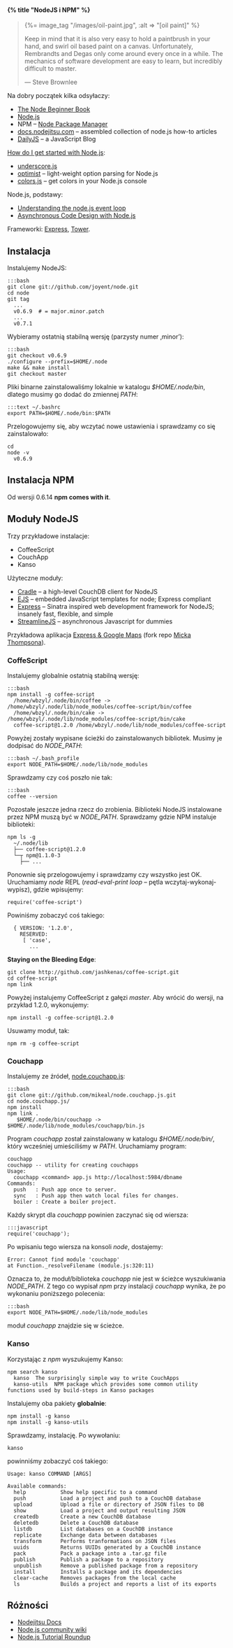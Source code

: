 #### {% title "NodeJS i NPM" %}

<blockquote>
 {%= image_tag "/images/oil-paint.jpg", :alt => "[oil paint]" %}
 <p>
   Keep in mind that it is also very easy to hold a paintbrush in
   your hand, and swirl oil based paint on a canvas. Unfortunately,
   Rembrandts and Degas only come around every once in a while. The
   mechanics of software development are easy to learn, but incredibly
   difficult to master.
 </p>
 <p class="author">— Steve Brownlee</p>
</blockquote>

Na dobry początek kilka odsyłaczy:

* [The Node Beginner Book](http://www.nodebeginner.org/)
* [Node.js](http://nodejs.org/)
* NPM – [Node Package Manager](http://npmjs.org/)
* [docs.nodejitsu.com](http://docs.nodejitsu.com/) –
  assembled collection of node.js how-to articles
* [DailyJS](http://dailyjs.com/) – a JavaScript Blog

[How do I get started with Node.js](http://stackoverflow.com/questions/2353818/how-do-i-get-started-with-node-js):

* [underscore.js](http://documentcloud.github.com/underscore/)
* [optimist](https://github.com/substack/node-optimist) – light-weight option parsing for Node.js
* [colors.js](https://github.com/Marak/colors.js) – get colors in your Node.js console

Node.js, podstawy:

* [Understanding the node.js event loop](http://blog.mixu.net/2011/02/01/understanding-the-node-js-event-loop/)
* [Asynchronous Code Design with Node.js](http://shinetech.com/thoughts/articles/139-asynchronous-code-design-with-nodejs-)

Frameworki: [Express](http://expressjs.com/), [Tower](http://towerjs.org/).


## Instalacja

Instalujemy NodeJS:

    :::bash
    git clone git://github.com/joyent/node.git
    cd node
    git tag
      ...
      v0.6.9  # = major.minor.patch
      ...
      v0.7.1

Wybieramy ostatnią stabilną wersję (parzysty numer ‚minor’):

    :::bash
    git checkout v0.6.9
    ./configure --prefix=$HOME/.node
    make && make install
    git checkout master

Pliki binarne zainstalowaliśmy lokalnie w katalogu *$HOME/.node/bin*,
dlatego musimy go dodać do zmiennej *PATH*:

    :::text ~/.bashrc
    export PATH=$HOME/.node/bin:$PATH

Przelogowujemy się, aby wczytać nowe ustawienia
i sprawdzamy co się zainstalowało:

    cd
    node -v
      v0.6.9


## Instalacja NPM

Od wersji 0.6.14 **npm comes with it**.


## Moduły NodeJS

Trzy przykładowe instalacje:

* CoffeeScript
* CouchApp
* Kanso

Użyteczne moduły:

* [Cradle](https://github.com/cloudhead/cradle) – a high-level CouchDB client for NodeJS
* [EJS](https://github.com/visionmedia/ejs) – embedded JavaScript templates for node;
  Express compliant
* [Express](https://github.com/visionmedia/express) – Sinatra inspired web development
  framework for NodeJS; insanely fast, flexible, and simple
* [StreamlineJS](https://github.com/Sage/streamlinejs) –
  asynchronous Javascript for dummies


Przykładowa aplikacja [Express & Google Maps](https://github.com/wbzyl/example_geohash_to_location)
(fork repo [Micka Thompsona](https://github.com/dthompson/example_geohash_to_location)).


### CoffeScript

Instalujemy globalnie ostatnią stabilną wersję:

    :::bash
    npm install -g coffee-script
      /home/wbzyl/.node/bin/coffee -> /home/wbzyl/.node/lib/node_modules/coffee-script/bin/coffee
      /home/wbzyl/.node/bin/cake -> /home/wbzyl/.node/lib/node_modules/coffee-script/bin/cake
      coffee-script@1.2.0 /home/wbzyl/.node/lib/node_modules/coffee-script

Powyżej zostały wypisane ścieżki do zainstalowanych bibliotek.
Musimy je dodpisać do *NODE_PATH*:

    :::bash ~/.bash_profile
    export NODE_PATH=$HOME/.node/lib/node_modules

Sprawdzamy czy coś poszło nie tak:

    :::bash
    coffee --version

Pozostałe jeszcze jedna rzecz do zrobienia. Biblioteki NodeJS
instalowane przez NPM muszą być w *NODE_PATH*.
Sprawdzamy gdzie NPM instaluje biblioteki:

    npm ls -g
      ~/.node/lib
      ├── coffee-script@1.2.0
      └─┬ npm@1.1.0-3
        ├── ...

Ponownie się przelogowujemy i sprawdzamy czy wszystko jest OK.
Uruchamiamy *node* REPL (*read-eval-print loop* – pętla
wczytaj-wykonaj-wypisz), gdzie wpisujemy:

    require('coffee-script')

Powiniśmy zobaczyć coś takiego:

      { VERSION: '1.2.0',
        RESERVED:
         [ 'case',
           ...

**Staying on the Bleeding Edge**:

    git clone http://github.com/jashkenas/coffee-script.git
    cd coffee-script
    npm link

Powyżej instalujemy CoffeeScript z gałęzi *master*.
Aby wrócić do wersji, na przykład 1.2.0, wykonujemy:

    npm install -g coffee-script@1.2.0

Usuwamy moduł, tak:

    npm rm -g coffee-script


### Couchapp

Instalujemy ze źródeł, [node.couchapp.js](https://github.com/mikeal/node.couchapp.js):

    :::bash
    git clone git://github.com/mikeal/node.couchapp.js.git
    cd node.couchapp.js/
    npm install
    npm link .
       $HOME/.node/bin/couchapp -> $HOME/.node/lib/node_modules/couchapp/bin.js

<!--

Użyjemy wyszukiwarki programu *npm*:

    npm search couchapp
      couchapp   Utilities for building CouchDB applications.   =mikeal
      ...

Wybieramy moduł *couchapp* i instalujemy go *globalnie* (dlaczego?):

    npm install -g couchapp
      /home/wbzyl/.node/bin/couchapp -> /home/wbzyl/.node/lib/node_modules/couchapp/bin.js
      watch@0.5.0 /home/wbzyl/.node/lib/node_modules/couchapp/node_modules/watch
      request@2.9.100 /home/wbzyl/.node/lib/node_modules/couchapp/node_modules/request
      couchapp@0.9.0 /home/wbzyl/.node/lib/node_modules/couchapp

-->

Program *couchapp* został zainstalowany
w katalogu *$HOME/.node/bin/*, który wcześniej umieściliśmy
w *PATH*. Uruchamiamy program:

    couchapp
    couchapp -- utility for creating couchapps
    Usage:
      couchapp <command> app.js http://localhost:5984/dbname
    Commands:
      push   : Push app once to server.
      sync   : Push app then watch local files for changes.
      boiler : Create a boiler project.

Każdy skrypt dla *couchapp* powinien zaczynać się od wiersza:

    :::javascript
    require('couchapp');

Po wpisaniu tego wiersza na konsoli *node*, dostajemy:

    Error: Cannot find module 'couchapp'
    at Function._resolveFilename (module.js:320:11)

Oznacza to, że moduł/biblioteka *couchapp* nie jest w ścieżce
wyszukiwania *NODE_PATH*. Z tego co wypisał *npm* przy instalacji
*couchapp* wynika, że po wykonaniu poniższego polecenia:

    :::bash
    export NODE_PATH=$HOME/.node/lib/node_modules

moduł *couchapp* znajdzie się w ścieżce.


### Kanso

Korzystając z *npm* wyszukujemy Kanso:

    npm search kanso
      kanso  The surprisingly simple way to write CouchApps
      kanso-utils  NPM package which provides some common utility functions used by build-steps in Kanso packages

Instalujemy oba pakiety **globalnie**:

    npm install -g kanso
    npm install -g kanso-utils

Sprawdzamy, instalację. Po wywołaniu:

    kanso

powinniśmy zobaczyć coś takiego:

    Usage: kanso COMMAND [ARGS]

    Available commands:
      help           Show help specific to a command
      push           Load a project and push to a CouchDB database
      upload         Upload a file or directory of JSON files to DB
      show           Load a project and output resulting JSON
      createdb       Create a new CouchDB database
      deletedb       Delete a CouchDB database
      listdb         List databases on a CouchDB instance
      replicate      Exchange data between databases
      transform      Performs tranformations on JSON files
      uuids          Returns UUIDs generated by a CouchDB instance
      pack           Pack a package into a .tar.gz file
      publish        Publish a package to a repository
      unpublish      Remove a published package from a repository
      install        Installs a package and its dependencies
      clear-cache    Removes packages from the local cache
      ls             Builds a project and reports a list of its exports


## Różności

* [Nodejitsu Docs](http://docs.nodejitsu.com/)
* [Node.js community wiki](https://github.com/ry/node/wiki)
* [Node.js Tutorial Roundup](http://blogfreakz.com/node/node-js-tutorial-roundup/)
